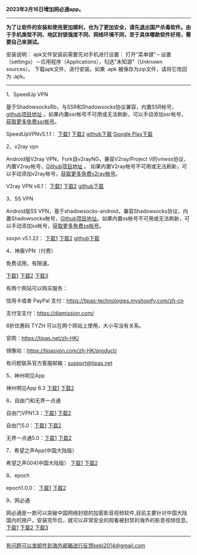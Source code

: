 **2023年3月16日增加网必通app。**

***

**为了让软件的安装和使用更加顺利，也为了更加安全，请先退出国产杀毒软件。由于手机类型不同、地区封锁强度不同、网络环境不同，至于具体哪款软件好用，需要自己来测试。**

安装说明：
apk文件安装前需要先对手机进行设置： 打开“菜单键”－设置（settings）－应用程序（Applications），勾选"未知源"（Unknown sources）。
下载apk文件，进行安装。如果 .apk 被保存为zip文件，请将它改回为 .apk。

***

1、SpeedUp VPN

基于ShadowsocksRb，与SSR和Shadowsocks协议兼容，内置SSR帐号，[github项目地址](https://github.com/bannedbook/SpeedUp.VPN/releases) 。如果内置ssr帐号不可用或无法刷新，可以手动添加ssr帐号，[获取更多免费ssr帐号](https://github.com/Alvin9999/new-pac/wiki/ss%E5%85%8D%E8%B4%B9%E8%B4%A6%E5%8F%B7)。

SpeedUpVPNv5.1.1：
[下载1](https://d2.freessr2.xyz/SpeedUpVPNv5.1.1.apk) 
[下载2](https://d1.freessr1.xyz/SpeedUpVPNv5.1.1.apk) 
[github下载](https://github.com/bannedbook/SpeedUp.VPN/releases/download/v5.1.1/SpeedUp.VPN-release.apk) 
[Google Play下载](https://play.google.com/store/apps/details?id=free.ssr.proxy.SpeedUp.VPN) 

2、v2ray vpn

Android版V2ray VPN，Fork自v2rayNG，兼容V2ray/Project V的vmess协议，内置V2ray帐号，[Github项目地址](https://github.com/bannedbook/v2ray.vpn/releases) 。 如果内置V2ray帐号不可用或无法刷新，可以手动添加v2ray帐号，[获取更多免费v2ray帐号](https://github.com/Alvin9999/new-pac/wiki/v2ray%E5%85%8D%E8%B4%B9%E8%B4%A6%E5%8F%B7)。

V2ray VPN v6.1：
[下载1](https://d2.freessr2.xyz/android-v2vpn-universal-release.apkv6.1.apk) 
[下载2](https://d1.freessr1.xyz/android-v2vpn-universal-release.apkv6.1.apk) 
[github下载](https://github.com/bannedbook/v2ray.vpn/releases/download/v6.1/android-v2vpn-universal-release.apk) 

3、SS VPN

Android版SS VPN，基于shadowsocks-android，兼容Shadowsocks协议，内置Shadowsocks帐号，[Github项目地址](https://github.com/bannedbook/ssvpn/releases)。如果内置ss帐号不可用或无法刷新，可以手动添加ss帐号，[获取更多免费ss帐号](https://github.com/Alvin9999/new-pac/wiki/ss%E5%85%8D%E8%B4%B9%E8%B4%A6%E5%8F%B7)。

ssvpn v5.1.22：
[下载1](https://d2.freessr2.xyz/ssvpn-v5.1.22.apk) 
[下载2](https://d1.freessr1.xyz/ssvpn-v5.1.22.apk) 
[github下载](https://github.com/bannedbook/ssvpn/releases/download/v5.1.22/android-ssvpn-universal-release.apk) 

4、神盾VPN（付费）

免费试用，有限速。

[下载1](https://tpsnpv.hopto.org/tipas.apk) 
[下载2](https://d2.freessr2.xyz/tipas.apk)
[下载3](https://d1.freessr1.xyz/tipas.apk) 

有两个网站可以购买服务：

信用卡或者 PayPal 支付：https://tipas-technologies.myshopify.com/zh-cn

支付宝支付：https://diamission.com/

8折优惠码 TYZH 可以在两个网站上使用，大小写没有关系。

官网：https://tipas.net/zh-HK/

镜像站：https://tipasvpn.com/zh-HK/product/

有问题联系官方客服邮箱：support@tipas.net

5、神州明见App

神州明见App 6.3  [下载1](https://d2.freessr2.xyz/szmj_v6.3.2022121501.apk)   [下载2](https://d1.freessr1.xyz/szmj_v6.3.2022121501.apk)  

6、自由门和无界一点通

自由门VPN1.3：[下载1](https://d2.freessr2.xyz/fgvpn103.apk) [下载2](https://d1.freessr1.xyz/fgvpn103.apk)

自由门5.0：[下载1](https://d2.freessr2.xyz/fgma50.apk) [下载2](https://d1.freessr1.xyz/fgma50.apk)

无界一点通5.0：[下载1](https://d2.freessr2.xyz/um50.apk) [下载2](https://d1.freessr1.xyz/um50.apk) 

7、希望之声App(中国大陆版）

希望之声004(中国大陆版） [下载1](https://d2.freessr2.xyz/oHopea004.apk)   [下载2](https://d1.freessr1.xyz/oHopea004.apk)  

8、epoch

epoch1.0.0：  [下载1](https://d2.freessr2.xyz/fq.apk)  [下载2](https://d1.freessr1.xyz/fq.apk) 

9、网必通

网必通是一款可以突破中国网络封锁的加密影音视频软件,目前主要针对中国大陆国内的用户。安装完毕后，就可以非常安全的观看被封禁的海外的影音视频信息。
[下载1](https://d2.freessr2.xyz/wbt1.apk)  [下载2](https://d.ssrfree4.xyz/wbt1.apk) [下载3](https://tools20180929.s3.amazonaws.com/wbtdownloads/wbt1.apk) 

***

有问题可以发邮件到海外邮箱进行反馈kebi2014@gmail.com